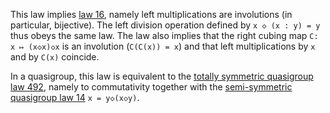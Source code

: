 This law implies [law 16](https://teorth.github.io/equational_theories/implications/?16), namely left multiplications are involutions (in particular, bijective).  The left division operation defined by `x ◇ (x : y) = y` thus obeys the same law.  The law also implies that the right cubing map `C: x ↦ (x◇x)◇x` is an involution (`C(C(x)) = x`) and that left multiplications by `x` and by `C(x)` coincide.

In a quasigroup, this law is equivalent to the [totally symmetric quasigroup law 492](https://teorth.github.io/equational_theories/implications/?492), namely to commutativity together with the [semi-symmetric quasigroup law 14](https://teorth.github.io/equational_theories/implications/?14) `x = y◇(x◇y)`.
